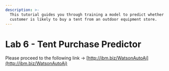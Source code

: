 ```yaml
---
description: >-
  This tutorial guides you through training a model to predict whether or not a
  customer is likely to buy a tent from an outdoor equipment store.
---
```


# Lab 6 - Tent Purchase Predictor

Please proceed to the following link -&gt; [http://ibm.biz/WatsonAutoAi](http://ibm.biz/WatsonAutoAi)

